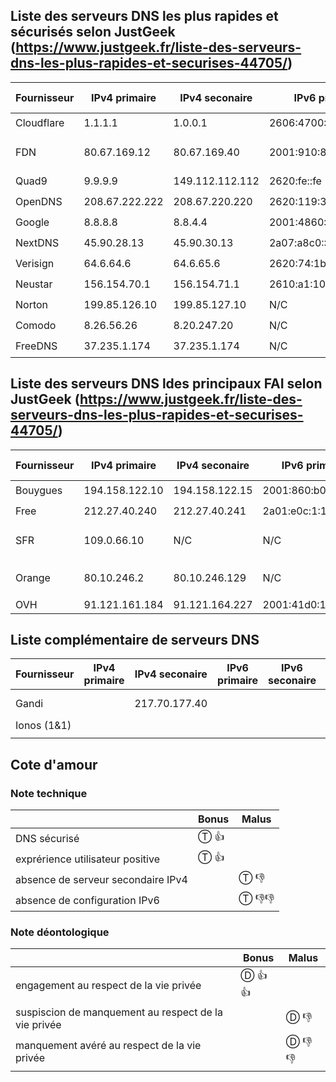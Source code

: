 ## Liste des serveurs DNS les plus rapides et sécurisés selon JustGeek (<https://www.justgeek.fr/liste-des-serveurs-dns-les-plus-rapides-et-securises-44705/>)

|  Fournisseur  | IPv4 primaire | IPv4 seconaire | IPv6 primaire | IPv6 seconaire | _ma_ cote d'amour |
| --- | --- | --- | --- |--- | --- |
| Cloudflare | 1.1.1.1        | 1.0.0.1         | 2606:4700:4700::1111 | 2606:4700:4700::1001 | Ⓣ 👍 |
| FDN        | 80.67.169.12   | 80.67.169.40    | 2001:910:800::12     | 2001:910:800::40     | Ⓣ 👍 Ⓓ 👍👍 |
| Quad9      | 9.9.9.9        | 149.112.112.112 | 2620:fe::fe          | 2620:fe::fe          | Ⓣ 👍 |
| OpenDNS    | 208.67.222.222 | 208.67.220.220  | 2620:119:35::35      | 2620:119:53::53      | Ⓣ 👍 |
| Google     | 8.8.8.8        | 8.8.4.4         | 2001:4860:4860::8888 | 2001:4860:4860::8844 | Ⓓ 👎👎 |
| NextDNS    | 45.90.28.13    | 45.90.30.13     | 2a07:a8c0::22:8dca   | 2a07:a8c1::22:8dca   | Ⓣ 👍 |
| Verisign   | 64.6.64.6      | 64.6.65.6       | 2620:74:1b::1:1      | 2620:74:1b::2:2      | Ⓣ 👍 |
| Neustar    | 156.154.70.1   | 156.154.71.1    | 2610:a1:1018::2      | 2610:a1:1019::2      | Ⓣ 👍 | 
| Norton     | 199.85.126.10  | 199.85.127.10   | N/C | N/C | Ⓣ 👎👎 |
| Comodo     | 8.26.56.26     | 8.20.247.20     | N/C | N/C | Ⓣ 👎👎 |
| FreeDNS    | 37.235.1.174   | 37.235.1.174    | N/C | N/C | Ⓣ 👎👎 |



## Liste des serveurs DNS ldes principaux FAI selon JustGeek (<https://www.justgeek.fr/liste-des-serveurs-dns-les-plus-rapides-et-securises-44705/>)

|  Fournisseur  | IPv4 primaire | IPv4 seconaire | IPv6 primaire | IPv6 seconaire | _ma_ cote d'amour |
| --- | --- | --- | --- | --- | --- |
| Bouygues | 194.158.122.10 | 194.158.122.15 | 2001:860:b0ff:1::1  | 2001:860:b0ff:1::2  | Ⓓ 👎 |
| Free     | 212.27.40.240  | 212.27.40.241  | 2a01:e0c:1:1599::22 | 2a01:e0c:1:1599::23 | Ⓓ 👎 |
| SFR      | 109.0.66.10    | N/C | N/C | N/C | Ⓣ 👎👎👎 Ⓓ 👎 |
| Orange   | 80.10.246.2    | 80.10.246.129 | N/C | N/C | Ⓣ 👎👎 Ⓓ 👎👎 |
| OVH      | 91.121.161.184 | 91.121.164.227 | 2001:41d0:1:e2b8::1 | 2001:41d0:1:e5e3::1 |  |


## Liste complémentaire de serveurs DNS

|  Fournisseur  | IPv4 primaire | IPv4 seconaire | IPv6 primaire | IPv6 seconaire | _ma_ cote d'amour |
| --- | --- | --- | --- | --- | --- |
|             |  |  |  |  |  |
| Gandi       |  | 217.70.177.40 |  |  | Ⓣ 👍👍 |
|             |  |  |  |  |  |
| Ionos (1&1) |  |  |  |  |  |
|             |  |  |  |  |  |



## Cote d'amour
### Note technique

|  | Bonus | Malus |
| --- | --- | --- |
| DNS sécurisé                       | Ⓣ 👍 |  |
| exprérience utilisateur positive   | Ⓣ 👍 |  |
| absence de serveur secondaire IPv4 |  | Ⓣ 👎 |
| absence de configuration IPv6      |  | Ⓣ 👎👎 |


### Note déontologique

|  | Bonus | Malus |
| --- | --- | --- |
| engagement au respect de la vie privée               | Ⓓ 👍👍 |  |
| suspiscion de manquement au respect de la vie privée |  | Ⓓ 👎 |
| manquement avéré au respect de la vie privée         |  | Ⓓ 👎👎 |

